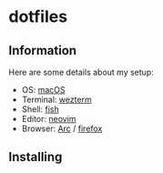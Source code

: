 # dotfiles

## Information

Here are some details about my setup:
- OS: [macOS](https://www.apple.com/macos/sonoma)
- Terminal: [wezterm](https://github.com/wez/wezterm)
- Shell: [fish](fishshell.com)
- Editor: [neovim](https://github.com/neovim/neovim)
- Browser: [Arc](https://arc.net) / [firefox](https://www.mozilla.org/en-US/firefox)

## Installing


